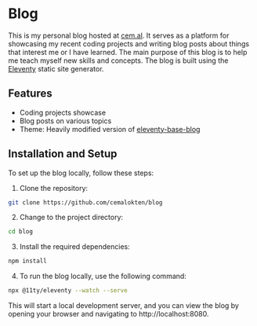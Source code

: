 # Blog

This is my personal blog hosted at [cem.al](https://cem.al). It serves as a platform for showcasing my recent coding projects and writing blog posts about things that interest me or I have learned. The main purpose of this blog is to help me teach myself new skills and concepts. The blog is built using the [Eleventy](https://www.11ty.dev/) static site generator.

## Features

- Coding projects showcase
- Blog posts on various topics
- Theme: Heavily modified version of [eleventy-base-blog](https://github.com/11ty/eleventy-base-blog)

## Installation and Setup

To set up the blog locally, follow these steps:

1. Clone the repository:

```bash
git clone https://github.com/cemalokten/blog 
```

2. Change to the project directory:

```bash
cd blog
```

3. Install the required dependencies:

```bash
npm install
```

4. To run the blog locally, use the following command:

```bash
npx @11ty/eleventy --watch --serve
```

This will start a local development server, and you can view the blog by opening your browser and navigating to http://localhost:8080.
